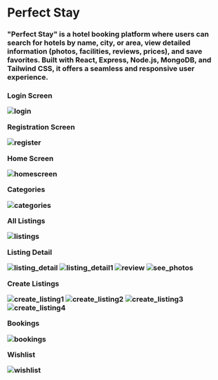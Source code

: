 # Perfect Stay
<h3> "Perfect Stay" is a hotel booking platform where users can search for hotels by name, city, or area, view detailed information (photos, facilities, reviews, prices), and save favorites. Built with React, Express, Node.js, MongoDB, and Tailwind CSS, it offers a seamless and responsive user experience. <h3/>

Login Screen

![login](https://github.com/yash0865/Perfect-Stay/assets/97961881/f486df75-ecf4-413a-820e-9a487ad7d2a1)

Registration Screen

![register](https://github.com/yash0865/Perfect-Stay/assets/97961881/6672fe49-d6b3-4e00-834e-147fff2c078e)

Home Screen

![homescreen](https://github.com/yash0865/Perfect-Stay/assets/97961881/eec30cf2-9212-4821-ae93-45b1a3f1bb4b)

Categories

![categories](https://github.com/yash0865/Perfect-Stay/assets/97961881/0a712bd3-e20e-48ea-870f-ee1ff40dd92b)

All Listings

![listings](https://github.com/yash0865/Perfect-Stay/assets/97961881/d017d471-265d-4547-8822-d6d10e900b48)

Listing Detail

![listing_detail](https://github.com/yash0865/Perfect-Stay/assets/97961881/d2061084-83f2-4a0d-a48b-e1e0089fa654)
![listing_detail1](https://github.com/yash0865/Perfect-Stay/assets/97961881/463fc43a-7088-45d0-bdce-23bde3bdbc97)
![review](https://github.com/yash0865/Perfect-Stay/assets/97961881/ff213467-c938-4052-a430-5a902aa4462a)
![see_photos](https://github.com/yash0865/Perfect-Stay/assets/97961881/0d435288-ed35-4ab1-a3f2-70a3163a44b0)

Create Listings

![create_listing1](https://github.com/yash0865/Perfect-Stay/assets/97961881/d624361a-d1d5-47f2-8dbb-745065124c24)
![create_listing2](https://github.com/yash0865/Perfect-Stay/assets/97961881/700ee98f-fd24-460f-881d-a4c79b69fe10)
![create_listing3](https://github.com/yash0865/Perfect-Stay/assets/97961881/aeb322a6-c900-4cf6-ad67-aece0a3ec72d)
![create_listing4](https://github.com/yash0865/Perfect-Stay/assets/97961881/969546db-3a65-4780-9146-e41992916254)

Bookings

![bookings](https://github.com/yash0865/Perfect-Stay/assets/97961881/9727ad03-51fc-4cf3-9486-f13903e3a751)

Wishlist

![wishlist](https://github.com/yash0865/Perfect-Stay/assets/97961881/9bc971d6-2201-418a-852d-5efef5ee290c)

